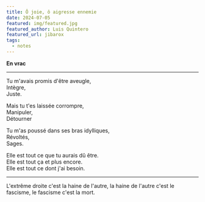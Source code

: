 ```yaml
---
title: Ô joie, ô aigresse ennemie
date: 2024-07-05
featured: img/featured.jpg
featured_author: Luis Quintero
featured_url: jibarox
tags:
  - notes
---
```

**En vrac**

---

Tu m'avais promis d'être aveugle,  
Intègre,  
Juste.  

Mais tu t'es laissée corrompre,  
Manipuler,  
Détourner  

Tu m'as poussé dans ses bras idylliques,  
Révoltés,  
Sages.  

Elle est tout ce que tu aurais dû être.  
Elle est tout ça et plus encore.  
Elle est tout ce dont j'ai besoin.  

--- 

L'extrême droite c'est la haine de l'autre, la haine de l'autre c'est le fascisme, le fascisme c'est la mort.


